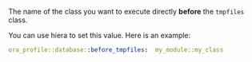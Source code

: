 The name of the class you want to execute directly **before** the `tmpfiles` class.

You can use hiera to set this value. Here is an example:

```yaml
ora_profile::database::before_tmpfiles:  my_module::my_class
```
